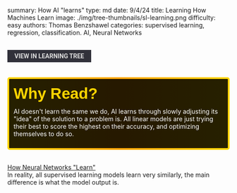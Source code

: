 summary: How AI "learns"
type: md
date: 9/4/24
title: Learning How Machines Learn
image: ./img/tree-thumbnails/sl-learning.png
difficulty: easy
authors: Thomas Benzshawel
categories: supervised learning, regression, classification. AI, Neural Networks

<br>
<a href='/learning-tree?node=23' style='
    background-color: #31313a;
    color: gainsboro;
    padding: 6px 16px;
    border: none
    border-radius: 4px;
    text-transform: uppercase;
    font-family: "Roboto", sans-serif;
    font-size: 1em;
    font-weight: bold;
    cursor: pointer;
    text-decoration: none;
    display: inline-block;'
>
  View in Learning Tree
</a>

<br>
<br>
<br>

<div style='
  position: relative;
  padding: 10px; 
  border-radius: 5px;
  background-color: rgba(0, 0, 0, 0.85); 
  border: 4px solid transparent;
  background-image: linear-gradient(90deg, rgba(0, 0, 0, 0.85), rgba(0, 0, 0, 0.85)), linear-gradient(90deg, gold, orange, gold);
  background-origin: border-box;
  background-clip: padding-box, border-box;
'>

<svg width='200' height='50' style='display: block; margin-bottom: 5px;'>
  <text x='0' y='35' font-size='35' font-family='Arial' font-weight='bold' fill='gold'>
    Why Read?
    <animate attributeName='fill' values='gold; orange; gold' dur='3s' repeatCount='indefinite' />
  </text>
</svg>

<p style='color: white; margin-top: 2px;'>AI doesn't learn the same we do, AI learns through slowly adjusting its "idea" of the solution to a problem is. All linear models are just trying their best to score the highest on their accuracy, and optimizing themselves to do so.</p>

</div>

<br/>

 
[How Neural Networks "Learn"](https://www.youtube.com/watch?v=4qVRBYAdLAo)
<br/>
In reality, all supervised learning models learn very similarly, the main difference is what the model output is.